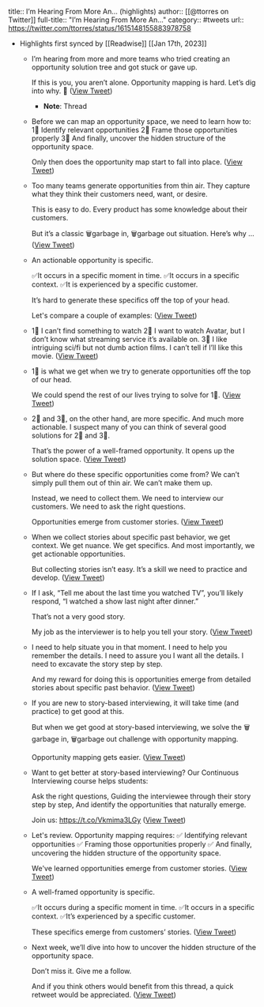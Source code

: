 title:: I’m Hearing From More An... (highlights)
author:: [[@ttorres on Twitter]]
full-title:: "I’m Hearing From More An..."
category:: #tweets
url:: https://twitter.com/ttorres/status/1615148155883978758

- Highlights first synced by [[Readwise]] [[Jan 17th, 2023]]
	- I’m hearing from more and more teams who tried creating an opportunity solution tree and got stuck or gave up. 
	  
	  If this is you, you aren’t alone. 
	  Opportunity mapping is hard. Let’s dig into why. 🧵 ([View Tweet](https://twitter.com/ttorres/status/1615148155883978758))
		- **Note**: Thread
	- Before we can map an opportunity space, we need to learn how to:
	  1⃣ Identify relevant opportunities
	  2⃣ Frame those opportunities properly
	  3⃣ And finally, uncover the hidden structure of the opportunity space.
	  
	  Only then does the opportunity map start to fall into place. ([View Tweet](https://twitter.com/ttorres/status/1615148408792309762))
	- Too many teams generate opportunities from thin air. They capture what they think their customers need, want, or desire. 
	  
	  This is easy to do. Every product has some knowledge about their customers. 
	  
	  But it’s a classic 🗑️garbage in, 🗑️garbage out situation. Here’s why … ([View Tweet](https://twitter.com/ttorres/status/1615148649402474502))
	- An actionable opportunity is specific. 
	  
	  ✅It occurs in a specific moment in time. 
	  ✅It occurs in a specific context. 
	  ✅It is experienced by a specific customer. 
	  
	  It’s hard to generate these specifics off the top of your head. 
	  
	  Let's compare a couple of examples: ([View Tweet](https://twitter.com/ttorres/status/1615148870295601153))
	- 1⃣ I can’t find something to watch
	  2⃣ I want to watch Avatar, but I don’t know what streaming service it’s available on.
	  3⃣ I like intriguing sci/fi but not dumb action films. I can’t tell if I’ll like this movie. ([View Tweet](https://twitter.com/ttorres/status/1615149253243830272))
	- 1⃣ is what we get when we try to generate opportunities off the top of our head.
	  
	  We could spend the rest of our lives trying to solve for 1⃣. ([View Tweet](https://twitter.com/ttorres/status/1615149384609501191))
	- 2⃣ and 3⃣, on the other hand, are more specific. And much more actionable. I suspect many of you can think of several good solutions for 2⃣ and 3⃣.
	  
	  That’s the power of a well-framed opportunity. It opens up the solution space. ([View Tweet](https://twitter.com/ttorres/status/1615149611743600643))
	- But where do these specific opportunities come from?
	  We can’t simply pull them out of thin air. We can’t make them up.
	  
	  Instead, we need to collect them. We need to interview our customers. We need to ask the right questions.
	  
	  Opportunities emerge from customer stories. ([View Tweet](https://twitter.com/ttorres/status/1615149719898017793))
	- When we collect stories about specific past behavior, we get context. We get nuance. We get specifics. And most importantly, we get actionable opportunities. 
	  
	  But collecting stories isn’t easy. It’s a skill we need to practice and develop. ([View Tweet](https://twitter.com/ttorres/status/1615149804824268800))
	- If I ask, “Tell me about the last time you watched TV”, you’ll likely respond, “I watched a show last night after dinner.”
	  
	  That’s not a very good story. 
	  
	  My job as the interviewer is to help you tell your story. ([View Tweet](https://twitter.com/ttorres/status/1615149885564518401))
	- I need to help situate you in that moment. I need to help you remember the details. I need to assure you I want all the details. I need to excavate the story step by step. 
	  
	  And my reward for doing this is opportunities emerge from detailed stories about specific past behavior. ([View Tweet](https://twitter.com/ttorres/status/1615149999158878208))
	- If you are new to story-based interviewing, it will take time (and practice) to get good at this. 
	  
	  But when we get good at story-based interviewing, we solve the 🗑️garbage in, 🗑️garbage out challenge with opportunity mapping. 
	  
	  Opportunity mapping gets easier. ([View Tweet](https://twitter.com/ttorres/status/1615150136774037506))
	- Want to get better at story-based interviewing?
	  Our Continuous Interviewing course helps students:
	  
	  Ask the right questions,
	  Guiding the interviewee through their story step by step,
	  And identify the opportunities that naturally emerge.
	  
	  Join us: https://t.co/Vkmima3LGy ([View Tweet](https://twitter.com/ttorres/status/1615150237475110913))
	- Let's review. Opportunity mapping requires:
	  ✅ Identifying relevant opportunities
	  ✅ Framing those opportunities properly
	  ✅ And finally, uncovering the hidden structure of the opportunity space.
	  
	  We've learned opportunities emerge from customer stories. ([View Tweet](https://twitter.com/ttorres/status/1615150404987244548))
	- A well-framed opportunity is specific. 
	  
	  ✅It occurs during a specific moment in time. 
	  ✅It occurs in a specific context. 
	  ✅It’s experienced by a specific customer.
	  
	  These specifics emerge from customers’ stories. ([View Tweet](https://twitter.com/ttorres/status/1615150581479505920))
	- Next week, we’ll dive into how to uncover the hidden structure of the opportunity space. 
	  
	  Don’t miss it. Give me a follow. 
	  
	  And if you think others would benefit from this thread, a quick retweet would be appreciated. ([View Tweet](https://twitter.com/ttorres/status/1615150658143027202))